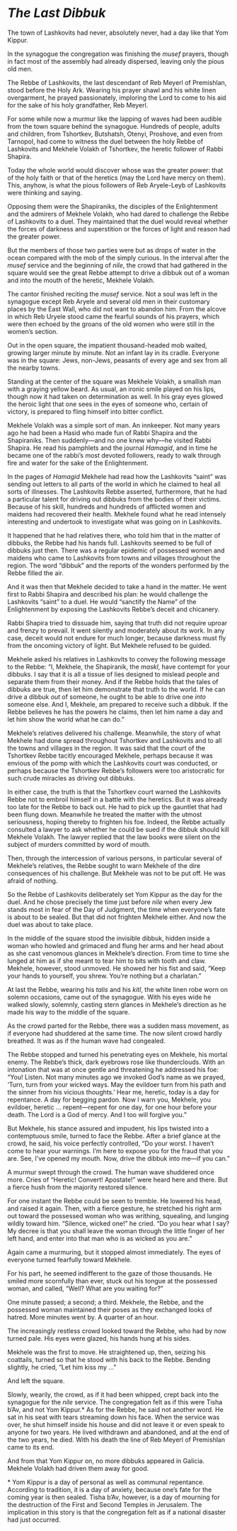 # ***The Last Dibbuk***



The town of Lashkovits had never, absolutely never, had a day like that Yom Kippur.

In the synagogue the congregation was finishing the *musef* prayers, though in fact most of the assembly had already dispersed, leaving only the pious old men.

The Rebbe of Lashkovits, the last descendant of Reb Meyerl of Premishlan, stood before the Holy Ark. Wearing his prayer shawl and his white linen overgarment, he prayed passionately, imploring the Lord to come to his aid for the sake of his holy grandfather, Reb Meyerl.

For some while now a murmur like the lapping of waves had been audible from the town square behind the synagogue. Hundreds of people, adults and children, from Tshortkev, Butshatsh, Otenyi, Proshove, and even from Tarnopol, had come to witness the duel between the holy Rebbe of Lashkovits and Mekhele Volakh of Tshortkev, the heretic follower of Rabbi Shapira.

Today the whole world would discover whose was the greater power: that of the holy faith or that of the heretics (may the Lord have mercy on them). This, anyhow, is what the pious followers of Reb Aryele-Leyb of Lashkovits were thinking and saying.

Opposing them were the Shapiraniks, the disciples of the Enlightenment and the admirers of Mekhele Volakh, who had dared to challenge the Rebbe of Lashkovits to a duel. They maintained that the duel would reveal whether the forces of darkness and superstition or the forces of light and reason had the greater power.

But the members of those two parties were but as drops of water in the ocean compared with the mob of the simply curious. In the interval after the *musef* service and the beginning of *nile*, the crowd that had gathered in the square would see the great Rebbe attempt to drive a dibbuk out of a woman and into the mouth of the heretic, Mekhele Volakh.

The cantor finished reciting the *musef* service. Not a soul was left in the synagogue except Reb Aryele and several old men in their customary places by the East Wall, who did not want to abandon him. From the alcove in which Reb Uryele stood came the fearful sounds of his prayers, which were then echoed by the groans of the old women who were still in the women’s section.

Out in the open square, the impatient thousand-headed mob waited, growing larger minute by minute. Not an infant lay in its cradle. Everyone was in the square: Jews, non-Jews, peasants of every age and sex from all the nearby towns.

Standing at the center of the square was Mekhele Volakh, a smallish man with a graying yellow beard. As usual, an ironic smile played on his lips, though now it had taken on determination as well. In his gray eyes glowed the heroic light that one sees in the eyes of someone who, certain of victory, is prepared to fling himself into bitter conflict.

Mekhele Volakh was a simple sort of man. An innkeeper. Not many years ago he had been a Hasid who made fun of Rabbi Shapira and the Shapiraniks. Then suddenly—and no one knew why—he visited Rabbi Shapira. He read his pamphlets and the journal *Hamagid*, and in time he became one of the rabbi’s most devoted followers, ready to walk through fire and water for the sake of the Enlightenment.

In the pages of *Hamagid* Mekhele had read how the Lashkovits “saint” was sending out letters to all parts of the world in which he claimed to heal all sorts of illnesses. The Lashkovits Rebbe asserted, furthermore, that he had a particular talent for driving out dibbuks from the bodies of their victims. Because of his skill, hundreds and hundreds of afflicted women and maidens had recovered their health. Mekhele found what he read intensely interesting and undertook to investigate what was going on in Lashkovits.

It happened that he had relatives there, who told him that in the matter of dibbuks, the Rebbe had his hands full. Lashkovits seemed to be full of dibbuks just then. There was a regular epidemic of possessed women and maidens who came to Lashkovits from towns and villages throughout the region. The word “dibbuk” and the reports of the wonders performed by the Rebbe filled the air.

And it was then that Mekhele decided to take a hand in the matter. He went first to Rabbi Shapira and described his plan: he would challenge the Lashkovits “saint” to a duel. He would “sanctify the Name” of the Enlightenment by exposing the Lashkovits Rebbe’s deceit and chicanery.

Rabbi Shapira tried to dissuade him, saying that truth did not require uproar and frenzy to prevail. It went silently and moderately about its work. In any case, deceit would not endure for much longer, because darkness must fly from the oncoming victory of light. But Mekhele refused to be guided.

Mekhele asked his relatives in Lashkovits to convey the following message to the Rebbe: “I, Mekhele, the Shapiranik, the *maskl*, have contempt for your dibbuks. I say that it is all a tissue of lies designed to mislead people and separate them from their money. And if the Rebbe holds that the tales of dibbuks are true, then let him demonstrate that truth to the world. If he can drive a dibbuk *out* of someone, he ought to be able to drive one *into* someone else. And I, Mekhele, am prepared to receive such a dibbuk. If the Rebbe believes he has the powers he claims, then let him name a day and let him show the world what he can do.”

Mekhele’s relatives delivered his challenge. Meanwhile, the story of what Mekhele had done spread throughout Tshortkev and Lashkovits and to all the towns and villages in the region. It was said that the court of the Tshortkev Rebbe tacitly encouraged Mekhele, perhaps because it was envious of the pomp with which the Lashkovits court was conducted, or perhaps because the Tshortkev Rebbe’s followers were too aristocratic for such crude miracles as driving out dibbuks.

In either case, the truth is that the Tshortkev court warned the Lashkovits Rebbe not to embroil himself in a battle with the heretics. But it was already too late for the Rebbe to back out. He had to pick up the gauntlet that had been flung down. Meanwhile he treated the matter with the utmost seriousness, hoping thereby to frighten his foe. Indeed, the Rebbe actually consulted a lawyer to ask whether he could be sued if the dibbuk should kill Mekhele Volakh. The lawyer replied that the law books were silent on the subject of murders committed by word of mouth.



Then, through the intercession of various persons, in particular several of Mekhele’s relatives, the Rebbe sought to warn Mekhele of the dire consequences of his challenge. But Mekhele was not to be put off. He was afraid of nothing.

So the Rebbe of Lashkovits deliberately set Yom Kippur as the day for the duel. And he chose precisely the time just before *nile* when every Jew stands most in fear of the Day of Judgment, the time when everyone’s fate is about to be sealed. But that did not frighten Mekhele either. And now the duel was about to take place.

In the middle of the square stood the invisible dibbuk, hidden inside a woman who howled and grimaced and flung her arms and her head about as she cast venomous glances in Mekhele’s direction. From time to time she lunged at him as if she meant to tear him to bits with tooth and claw. Mekhele, however, stood unmoved. He showed her his fist and said, “Keep your hands to yourself, you shrew. You’re nothing but a charlatan.”

At last the Rebbe, wearing his *talis* and his *kitl*, the white linen robe worn on solemn occasions, came out of the synagogue. With his eyes wide he walked slowly, solemnly, casting stern glances in Mekhele’s direction as he made his way to the middle of the square.

As the crowd parted for the Rebbe, there was a sudden mass movement, as if everyone had shuddered at the same time. The now silent crowd hardly breathed. It was as if the human wave had congealed.

The Rebbe stopped and turned his penetrating eyes on Mekhele, his mortal enemy. The Rebbe’s thick, dark eyebrows rose like thunderclouds. With an intonation that was at once gentle and threatening he addressed his foe: “You! Listen. Not many minutes ago we invoked God’s name as we prayed, ‘Turn, turn from your wicked ways. May the evildoer turn from his path and the sinner from his vicious thoughts.’ Hear me, heretic, today is a day for repentance. A day for begging pardon. Now I warn you, Mekhele, you evildoer, heretic … repent—repent for one day, for one hour before your death. The Lord is a God of mercy. And I too will forgive you.”

But Mekhele, his stance assured and impudent, his lips twisted into a contemptuous smile, turned to face the Rebbe. After a brief glance at the crowd, he said, his voice perfectly controlled, “Do your worst. I haven’t come to hear your warnings. I’m here to expose you for the fraud that you are. See, I’ve opened my mouth. Now, drive the dibbuk into me—if you can.”

A murmur swept through the crowd. The human wave shuddered once more. Cries of “Heretic! Convert! Apostate!” were heard here and there. But a fierce hush from the majority restored silence.

For one instant the Rebbe could be seen to tremble. He lowered his head, and raised it again. Then, with a fierce gesture, he stretched his right arm out toward the possessed woman who was writhing, squealing, and lunging wildly toward him. “Silence, wicked one!” he cried. “Do you hear what I say? My decree is that you shall leave the woman through the little finger of her left hand, and enter into that man who is as wicked as you are.”

Again came a murmuring, but it stopped almost immediately. The eyes of everyone turned fearfully toward Mekhele.

For his part, he seemed indifferent to the gaze of those thousands. He smiled more scornfully than ever, stuck out his tongue at the possessed woman, and called, “Well? What are you waiting for?”

One minute passed; a second; a third. Mekhele, the Rebbe, and the possessed woman maintained their poses as they exchanged looks of hatred. More minutes went by. A quarter of an hour.

The increasingly restless crowd looked toward the Rebbe, who had by now turned pale. His eyes were glazed, his hands hung at his sides.

Mekhele was the first to move. He straightened up, then, seizing his coattails, turned so that he stood with his back to the Rebbe. Bending slightly, he cried, “Let him kiss my …”

And left the square.

Slowly, wearily, the crowd, as if it had been whipped, crept back into the synagogue for the *nile* service. The congregation felt as if this were Tisha b’Av, and not Yom Kippur.\* As for the Rebbe, he said not another word. He sat in his seat with tears streaming down his face. When the service was over, he shut himself inside his house and did not leave it or even speak to anyone for two years. He lived withdrawn and abandoned, and at the end of the two years, he died. With his death the line of Reb Meyerl of Premishlan came to its end.

And from that Yom Kippur on, no more dibbuks appeared in Galicia. Mekhele Volakh had driven them away for good.


\* Yom Kippur is a day of personal as well as communal repentance. According to tradition, it is a day of anxiety, because one’s fate for the coming year is then sealed. Tisha b’Av, however, is a day of mourning for the destruction of the First and Second Temples in Jerusalem. The implication in this story is that the congregation felt as if a national disaster had just occurred.
